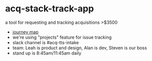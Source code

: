 # acq-stack-track-app
a tool for requesting and tracking acquisitions >$3500

* [journey map](https://docs.google.com/spreadsheets/d/1rRX4XlfVLRLJKiiyn5TvjDLAaOeiv8C2U5fh5O5HmvA/edit#gid=0)
* we're using "projects" feature for issue tracking
* slack channel is #acq-tts-intake
* team: Leah is product and design, Alan is dev, Steven is our boss
* stand up is 8:45am/11:45am daily
